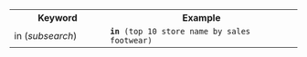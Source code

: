 <table>
   <colgroup>
      <col style="width:25%" />
      <col style="width:50%" />
   </colgroup>
   <tr>
     <th>Keyword</th>
     <th>Example</th>
   </tr>
   <tr>
     <td>in (<i>subsearch</i>)</td>
     <td><code><b>in</b> (top 10 store name by sales footwear)</code></td>
   </tr>
</table>
